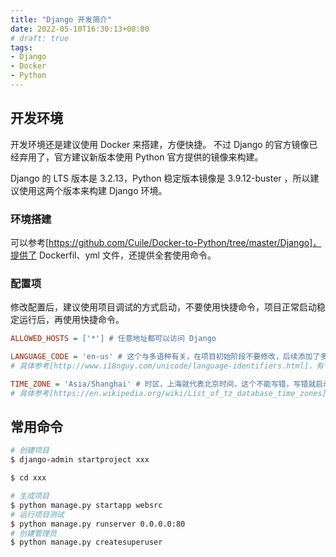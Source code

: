 ```yaml
---
title: "Django 开发简介"
date: 2022-05-10T16:30:13+08:00
# draft: true
tags:
- Django
- Docker
- Python
---
```


## 开发环境

开发环境还是建议使用 Docker 来搭建，方便快捷。
不过 Django 的官方镜像已经弃用了，官方建议新版本使用 Python 官方提供的镜像来构建。

Django 的 LTS 版本是 3.2.13，Python 稳定版本镜像是 3.9.12-buster ，所以建议使用这两个版本来构建 Django 环境。

### 环境搭建

可以参考[https://github.com/Cuile/Docker-to-Python/tree/master/Django]，提供了 Dockerfil、yml 文件，还提供全套使用命令。

### 配置项

修改配置后，建议使用项目调试的方式启动，不要使用快捷命令，项目正常启动稳定运行后，再使用快捷命令。

```ini
ALLOWED_HOSTS = ['*'] # 任意地址都可以访问 Django

LANGUAGE_CODE = 'en-us' # 这个与多语种有关，在项目初始阶段不要修改，后续添加了多语种支持再修改，否则会导致无法启动。
# 具体参考[http://www.i18nguy.com/unicode/language-identifiers.html]，有个傻逼教程，上来就改成 zh-CN 果然导致项目无法正常启动。

TIME_ZONE = 'Asia/Shanghai' # 时区，上海就代表北京时间，这个不能写错，写错就启动不了
# 具体参考[https://en.wikipedia.org/wiki/List_of_tz_database_time_zones]，这里是标准的，有个傻逼教程非给写成 Asia/Beijing 导致怎么都起不来，太TMD的二逼了。
```

## 常用命令

```bash
# 创建项目
$ django-admin startproject xxx

$ cd xxx

# 生成项目
$ python manage.py startapp websrc
# 运行项目测试
$ python manage.py runserver 0.0.0.0:80
# 创建管理员
$ python manage.py createsuperuser
```